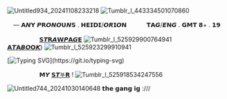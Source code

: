 ![Untitled934_20241108233218](https://github.com/user-attachments/assets/a9a013a7-878c-42d2-953c-251fa596396a)
![Tumblr_l_443334501070860](https://github.com/user-attachments/assets/7db29e77-52f7-4cff-b14d-50c3106b193d)

　‎— 𝗔𝙉𝗬 𝙋𝗥𝙊𝙉𝙊𝗨𝙉𝗦 . 𝗛𝗘𝗜𝗗𝗜/𝙊𝙍𝗜𝙊𝗡
　　　𝗧𝗔𝙂/𝙀𝗡𝙂 . 𝗚𝗠𝗧 𝟴+ . 𝟭𝟵

　　　 　　[𝗦𝙏𝗥𝘼𝗪𝙋𝗔𝙂𝗘](https://sirmeggle.straw.page) ![Tumblr_l_525929900764941](https://github.com/user-attachments/assets/6984bc23-9731-45a8-baea-b022190f60e4) 
　　　     ‎‎[𝗔𝙏𝗔𝘽𝙊𝗢𝙆](https://distinctfuture.atabook.org/)) ![Tumblr_l_525923299910941](https://github.com/user-attachments/assets/fb5ee79b-514c-40b2-8bcd-887fc8c7fe24)

[![Typing SVG](https://readme-typing-svg.demolab.com?font=Tiny5&size=28&pause=1000&color=FFCC6EFF&center=true&vCenter=true&width=435&lines=OH%2C+I+MISS+WHEN+WE+FIRST+MET.;HE+DIDN'T+KNOW+ME+YET.)](https://git.io/typing-svg)

　　　 　　𝗠𝙔 [𝗦𝙏𖤐𝗥](https://github.com/A-HUMANS-TOUCH) ! ![Tumblr_l_525918534247556](https://github.com/user-attachments/assets/2e9953a3-152b-4e20-b8f9-f06d1a08fd23)

![Untitled744_20241030140648](https://github.com/user-attachments/assets/c7d5a8dd-9577-4ca5-a29c-6d3ca9cdee77)
𝘁𝗵𝗲 𝗴𝗮𝗻𝗴 𝗶𝗴 :///
